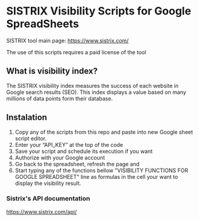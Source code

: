 # SISTRIX Visibility Scripts for Google SpreadSheets
SISTRIX tool main page: https://www.sistrix.com/

The use of this scripts requires a paid license of the tool

## What is visibility index?

The SISTRIX visibility index measures the success of each website in Google search results (SEO). This index displays a value based on many millions of data points form their database.

## Instalation

1. Copy any of the scripts from this repo and paste into new Google sheet script editor.
2. Enter your “API_KEY” at the top of the code
3. Save your script and schedule its execution if you want
4. Authorize with your Google account
5. Go back to the spreadsheet, refresh the page and 
6. Start typing any of the functions bellow "VISIBILITY FUNCTIONS FOR GOOGLE SPREADSHEET" line as formulas in the cell your want to display the visibility result.

### Sistrix's API documentation
https://www.sistrix.com/api/
